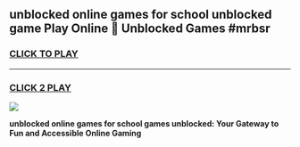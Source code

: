 
## unblocked online games for school unblocked game Play Online 👋 Unblocked Games #mrbsr
<h3>
<a href="https://premium.freeplayer.one?title=unblocked_online_games_for_school&ref=21F">CLICK TO PLAY</a></h3>
<hr>

<h3>
<a href="https://premium.freeplayer.one?title=unblocked_online_games_for_school&ref=21F">CLICK 2 PLAY</a>
  
</h3>

<a href="https://premium.freeplayer.one?title=unblocked_online_games_for_school&ref=21F/"><img src="https://clearcache.store/games.png"></a>


**unblocked online games for school games unblocked: Your Gateway to Fun and Accessible Online Gaming**
